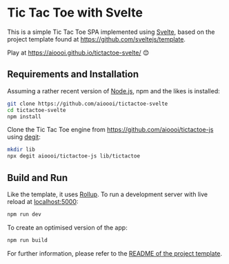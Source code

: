 # Tic Tac Toe with Svelte

This is a simple Tic Tac Toe SPA implemented using [Svelte](https://svelte.dev), based on the 
project template found at <https://github.com/sveltejs/template>.

Play at <https://aioooi.github.io/tictactoe-svelte/> :blush:


## Requirements and Installation

Assuming a rather recent version of [Node.js](https://nodejs.org), npm and the likes is installed:

```bash
git clone https://github.com/aioooi/tictactoe-svelte
cd tictactoe-svelte
npm install
```

Clone the Tic Tac Toe engine from <https://github.com/aioooi/tictactoe-js> using 
[degit](https://github.com/Rich-Harris/degit):


```bash
mkdir lib
npx degit aioooi/tictactoe-js lib/tictactoe
```


## Build and Run

Like the template, it uses [Rollup](https://rollupjs.org).
To run a development server with live reload at [localhost:5000](http://localhost:5000):
```bash
npm run dev
```

To create an optimised version of the app:

```bash
npm run build
```

For further information, please refer to the 
[README of the project template](https://github.com/sveltejs/template/blob/master/README.md).
